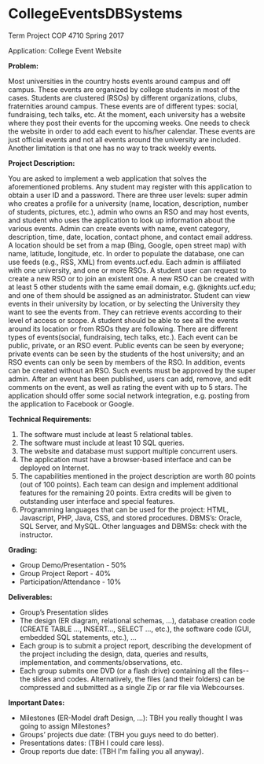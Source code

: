 # CollegeEventsDBSystems
Term Project
COP 4710 Spring 2017

Application: College Event Website

**Problem:**

Most universities in the country hosts events around campus and off campus. These events are
organized by college students in most of the cases. Students are clustered (RSOs) by different
organizations, clubs, fraternities around campus. These events are of different types: social,
fundraising, tech talks, etc. At the moment, each university has a website where they post their
events for the upcoming weeks. One needs to check the website in order to add each event to
his/her calendar. These events are just official events and not all events around the university
are included. Another limitation is that one has no way to track weekly events.

**Project Description:**

You are asked to implement a web application that solves the aforementioned problems. Any
student may register with this application to obtain a user ID and a password. There are three
user levels: super admin who creates a profile for a university (name, location, description,
number of students, pictures, etc.), admin who owns an RSO and may host events, and student
who uses the application to look up information about the various events.
Admin can create events with name, event category, description, time, date, location, contact
phone, and contact email address. A location should be set from a map (Bing, Google, open
street map) with name, latitude, longitude, etc. In order to populate the database, one can use
feeds (e.g., RSS, XML) from events.ucf.edu. Each admin is affiliated with one university, and
one or more RSOs. A student user can request to create a new RSO or to join an existent one.
A new RSO can be created with at least 5 other students with the same email domain, e.g.
@knights.ucf.edu; and one of them should be assigned as an administrator.
Student can view events in their university by location, or by selecting the University they want
to see the events from. They can retrieve events according to their level of access or scope. A
student should be able to see all the events around its location or from RSOs they are following.
There are different types of events(social, fundraising, tech talks, etc.). Each event can be public,
private, or an RSO event. Public events can be seen by everyone; private events can be seen by
the students of the host university; and an RSO events can only be seen by members of the RSO.
In addition, events can be created without an RSO. Such events must be approved by the super
admin. After an event has been published, users can add, remove, and edit comments on the
event, as well as rating the event with up to 5 stars. The application should offer some social
network integration, e.g. posting from the application to Facebook or Google.

**Technical Requirements:**

1. The software must include at least 5 relational tables.
2. The software must include at least 10 SQL queries.
3. The website and database must support multiple concurrent users.
4. The application must have a browser-based interface and can be deployed on Internet.
5. The capabilities mentioned in the project description are worth 80 points (out of 100
points). Each team can design and implement additional features for the remaining 20
points. Extra credits will be given to outstanding user interface and special features.
6. Programming languages that can be used for the project: HTML, Javascript, PHP, Java,
CSS, and stored procedures. DBMS’s: Oracle, SQL Server, and MySQL. Other languages
and DBMSs: check with the instructor.

**Grading:**
- Group Demo/Presentation - 50%
- Group Project Report - 40%
- Participation/Attendance - 10%

**Deliverables:**
- Group’s Presentation slides
- The design (ER diagram, relational schemas, …), database creation code (CREATE TABLE …, INSERT…, SELECT …, etc.), the software code (GUI, embedded SQL statements, etc.), …
- Each group is to submit a project report, describing the development of the project including the design, data, queries and results, implementation, and comments/observations, etc.
- Each group submits one DVD (or a flash drive) containing all the files--the slides and codes. Alternatively, the files (and their folders) can be compressed and submitted as a single Zip or rar file via Webcourses.

**Important Dates:**
- Milestones (ER-Model draft Design, …): TBH you really thought I was going to assign Milestones?
- Groups’ projects due date: (TBH you guys need to do better).
- Presentations dates: (TBH I could care less).
- Group reports due date: (TBH I'm failing you all anyway).

